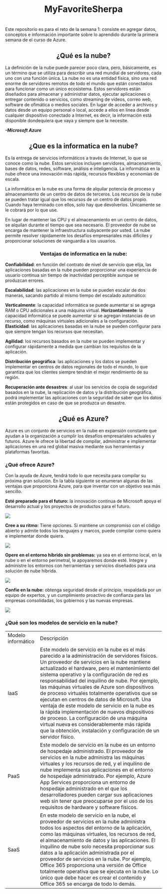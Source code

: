 # <h1 align = "center">MyFavoriteSherpa<h1>
Este repositorio es para el reto de la semana 1:
consiste en agregar datos, conceptos e información importante sobre lo aprendido durante la primera semana de el curso de Azure.

<h2 align = "center">¿Qué es la nube?</h2>

La definición de la nube puede parecer poco clara, pero, básicamente, es un término que se utiliza para describir una red mundial de servidores, cada uno con una función única. La nube no es una entidad física, sino una red enorme de servidores remotos de todo el mundo que están conectados para funcionar como un único ecosistema. Estos servidores están diseñados para almacenar y administrar datos, ejecutar aplicaciones o entregar contenido o servicios, como streaming de vídeos, correo web, software de ofimática o medios sociales. En lugar de acceder a archivos y datos desde un equipo personal o local, accede a ellos en línea desde cualquier dispositivo conectado a Internet, es decir, la información está disponible dondequiera que vaya y siempre que la necesite.

<b><i>-Microsoft Azure</i></b>

<h2 align = "center">¿Que es la informatica en la nube?</h2>

Es la entrega de servicios informáticos a través de Internet, lo que se conoce como la nube. Estos servicios incluyen servidores, almacenamiento, bases de datos, redes, software, análisis e inteligencia. La informática en la nube ofrece una innovación más rápida, recursos flexibles y economías de escala.

La informática en la nube es una forma de alquilar potencia de proceso y almacenamiento de un centro de datos de terceros. Los recursos de la nube se pueden tratar igual que los recursos de un centro de datos propio. Cuando haya terminado con ellos, solo hay que devolverlos. Únicamente se le cobrará por lo que use.

En lugar de mantener las CPU y el almacenamiento en un centro de datos, se alquilan durante el tiempo que sea necesario. El proveedor de nube se encarga de mantener la infraestructura subyacente por usted. La nube permite resolver rápidamente los desafíos empresariales más difíciles y proporcionar soluciones de vanguardia a los usuarios.


<h3 align = "center"><b>Ventajas de informatica en la nube:</b></h3> 

<b>Confiabilidad</b>: en función del contrato de nivel de servicio que elija, las aplicaciones basadas en la nube pueden proporcionar una experiencia de usuario continua sin tiempo de inactividad perceptible aunque se produzcan errores.

<b>Escalabilidad</b>: las aplicaciones en la nube se pueden escalar de dos maneras, sacando partido al mismo tiempo del escalado automático:

<b>Verticalmente</b>: la capacidad informática se puede aumentar si se agrega RAM o CPU adicionales a una máquina virtual.
<b>Horizontalmente</b>: la capacidad informática se puede aumentar si se agregan instancias de un recurso, como máquinas virtuales adicionales a la configuración.
<b>Elasticidad</b>: las aplicaciones basadas en la nube se pueden configurar para que siempre tengan los recursos que necesitan.

<b>Agilidad</b>: los recursos basados en la nube se pueden implementar y configurar rápidamente a medida que cambian los requisitos de la aplicación.

<b>Distribución geográfica</b>: las aplicaciones y los datos se pueden implementar en centros de datos regionales de todo el mundo, lo que garantiza que los clientes siempre tendrán el mejor rendimiento de su región.

<b>Recuperación ante desastres</b>: al usar los servicios de copia de seguridad basados en la nube, la replicación de datos y la distribución geográfica, podrá implementar las aplicaciones con la seguridad de saber que los datos están protegidos en caso de que se produzca un desastre.

<h2 align = "center">¿Qué es Azure?</h2>

Azure es un conjunto de servicios en la nube en expansión constante que ayudan a la organización a cumplir los desafíos empresariales actuales y futuros. Azure le ofrece la libertad de compilar, administrar e implementar aplicaciones en una red global masiva mediante sus herramientas y plataformas favoritas.

<h3>¿Qué ofrece Azure?</h3>

Con la ayuda de Azure, tendrá todo lo que necesita para compilar su próxima gran solución. En la tabla siguiente se enumeran algunas de las ventajas que proporciona Azure, para que inventar con un objetivo sea más sencillo.

<b>Esté preparado para el futuro:</b> la innovación continua de Microsoft apoya el desarrollo actual y los proyectos de productos para el futuro.

<img src ="https://docs.microsoft.com/es-mx/learn/azure-fundamentals/intro-to-azure-fundamentals/media/future.png">

<b>Cree a su ritmo:</b> Tiene opciones. Si mantiene un compromiso con el código abierto y admite todos los lenguajes y marcos, puede compilar como quiera e implementar donde quiera.

<img src ="https://docs.microsoft.com/es-mx/learn/azure-fundamentals/intro-to-azure-fundamentals/media/build.png">

<b>Opere en el entorno híbrido sin problemas:</b> ya sea en el entorno local, en la nube o en el entorno perimetral, le apoyaremos donde esté. Integre y administre los entornos con herramientas y servicios diseñados para una solución de nube híbrida.

<img src ="https://docs.microsoft.com/es-mx/learn/azure-fundamentals/intro-to-azure-fundamentals/media/hybrid.png">

<b>Confíe en la nube:</b> obtenga seguridad desde el principio, respaldada por un equipo de expertos, y un cumplimiento proactivo de confianza para las empresas consolidadas, los gobiernos y las nuevas empresas.

<img src="https://docs.microsoft.com/es-mx/learn/azure-fundamentals/intro-to-azure-fundamentals/media/trust.png">

<h3>¿Qué son los modelos de servicio en la nube?</h3>
<table>
  <tr>
    <td>Modelo informático</td>
    <td>Descripción</td>
  </tr>
  <tr>
    <td>IaaS</td>
    <td>Este modelo de servicio en la nube es el más parecido a la administración de servidores físicos. Un proveedor de servicios en la nube mantiene actualizado el hardware, pero el mantenimiento del sistema operativo y la configuración de red es responsabilidad del inquilino de nube. Por ejemplo, las máquinas virtuales de Azure son dispositivos de proceso virtuales totalmente operativos que se ejecutan en centros de datos de Microsoft. Una ventaja de este modelo de servicio en la nube es la rápida implementación de nuevos dispositivos de proceso. La configuración de una máquina virtual nueva es considerablemente más rápida que la obtención, instalación y configuración de un servidor físico.</td>
  </tr>
  <tr>
   <td>PaaS</td>
   <td>Este modelo de servicio en la nube es un entorno de hospedaje administrado. El proveedor de servicios en la nube administra las máquinas virtuales y los recursos de red, y el inquilino de nube implementa sus aplicaciones en el entorno de hospedaje administrado. Por ejemplo, Azure App Services proporciona un entorno de hospedaje administrado en el que los desarrolladores pueden cargar sus aplicaciones web sin tener que preocuparse por el uso de los requisitos de hardware y software físicos.</td>
  </tr>
  <tr>
    <td>SaaS</td>
    <td>En este modelo de servicio en la nube, el proveedor de servicios en la nube administra todos los aspectos del entorno de la aplicación, como las máquinas virtuales, los recursos de red, el almacenamiento de datos y las aplicaciones. El inquilino de nube solo necesita proporcionar sus datos a la aplicación administrada por el proveedor de servicios en la nube. Por ejemplo, Office 365 proporciona una versión de Office totalmente operativa que se ejecuta en la nube. Lo único que debe hacer es crear el contenido y Office 365 se encarga de todo lo demás.</td>
  </tr>
</table>
  
